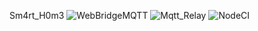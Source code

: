 Sm4rt_H0m3
![WebBridgeMQTT](https://github.com/vNexif/Sm4rt_H0m3/workflows/WebBridgeMQTT/badge.svg)
![Mqtt_Relay](https://github.com/vNexif/Sm4rt_H0m3/workflows/Mqtt_Relay/badge.svg)
![NodeCI](https://github.com/vNexif/Sm4rt_H0m3/workflows/NodeCI/badge.svg)

